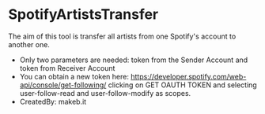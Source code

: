 # SpotifyArtistsTransfer
The aim of this tool is transfer all artists from one Spotify's account to another one.
 * Only two parameters are needed: token from the Sender Account and token from Receiver Account
 * You can obtain a new token here: https://developer.spotify.com/web-api/console/get-following/ clicking on GET OAUTH TOKEN and selecting user-follow-read and user-follow-modify as scopes.
 * CreatedBy: makeb.it
